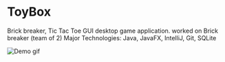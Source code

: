 # ToyBox
Brick breaker, Tic Tac Toe GUI desktop game application. worked on Brick breaker (team of 2) Major Technologies: Java, JavaFX, IntelliJ, Git, SQLite

![Demo gif](https://github.com/Minamiciccc/ToyBox/blob/media/toybox_bb.gif)
